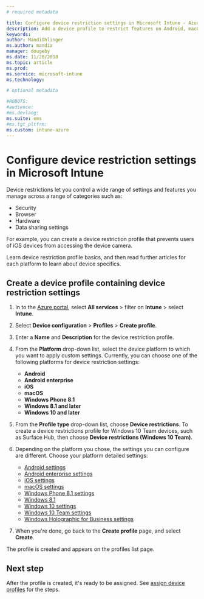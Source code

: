 ```yaml
---
# required metadata

title: Configure device restriction settings in Microsoft Intune - Azure | Microsoft Docs
description: Add a device profile to restrict features on Android, macOS, iOS, Windows Phone, and Windows 10 devices in Microsoft Intune
keywords:
author: MandiOhlinger
ms.author: mandia
manager: dougeby
ms.date: 11/20/2018
ms.topic: article
ms.prod:
ms.service: microsoft-intune
ms.technology:

# optional metadata

#ROBOTS:
#audience:
#ms.devlang:
ms.suite: ems
#ms.tgt_pltfrm:
ms.custom: intune-azure
---
```

 
# Configure device restriction settings in Microsoft Intune

Device restrictions let you control a wide range of settings and features you manage across a range of categories such as:
- Security
- Browser
- Hardware
- Data sharing settings

For example, you can create a device restriction profile that prevents users of iOS devices from accessing the device camera.

Learn device restriction profile basics, and then read further articles for each platform to learn about device specifics.

## Create a device profile containing device restriction settings

1. In to the [Azure portal](https://portal.azure.com), select **All services** > filter on **Intune** > select **Intune**.
2. Select **Device configuration** > **Profiles** > **Create profile**.
3. Enter a **Name** and **Description** for the device restriction profile.
4. From the **Platform** drop-down list, select the device platform to which you want to apply custom settings. Currently, you can choose one of the following platforms for device restriction settings:

    - **Android**
    - **Android enterprise**
    - **iOS**
    - **macOS**
    - **Windows Phone 8.1**
    - **Windows 8.1 and later**
    - **Windows 10 and later**

5. From the **Profile type** drop-down list, choose **Device restrictions**. To create a device restrictions profile for Windows 10 Team devices, such as Surface Hub, then choose **Device restrictions (Windows 10 Team)**.
6. Depending on the platform you chose, the settings you can configure are different. Choose your platform detailed settings:

    - [Android settings](device-restrictions-android.md)
    - [Android enterprise settings](device-restrictions-android-for-work.md)
    - [iOS settings](device-restrictions-ios.md)
    - [macOS settings](device-restrictions-macos.md)
    - [Windows Phone 8.1 settings](device-restrictions-windows-phone-8-1.md)
    - [Windows 8.1](device-restrictions-windows-8-1.md)
    - [Windows 10 settings](device-restrictions-windows-10.md)
    - [Windows 10 Team settings](device-restrictions-windows-10-teams.md)
    - [Windows Holographic for Business settings](device-restrictions-windows-holographic.md)

7. When you're done, go back to the **Create profile** page, and select **Create**.

The profile is created and appears on the profiles list page. 

## Next step

After the profile is created, it's ready to be assigned. See [assign device profiles](device-profile-assign.md) for the steps. 

<!--  Removing image as part of design review; retaining source until we known the disposition.

## Example of device restriction settings

In this high-level example, you'll create a device restriction policy that blocks the use of the built-in camera app on Android devices.

![How to disable the camera on Android devices](./media/disable-android-camera.png)

-->
